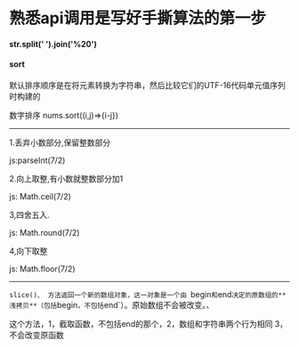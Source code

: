 # 熟悉api调用是写好手撕算法的第一步

#### str.split(' ').join('%20')

#### sort

默认排序顺序是在将元素转换为字符串，然后比较它们的UTF-16代码单元值序列时构建的

数字排序 nums.sort((i,j)=>{i-j})

-----

1.丢弃小数部分,保留整数部分 

js:parseInt(7/2) 

2.向上取整,有小数就整数部分加1 

js: Math.ceil(7/2) 

3,四舍五入. 

js: Math.round(7/2) 

4,向下取整 

js: Math.floor(7/2)

---

`slice()、 方法返回一个新的数组对象，这一对象是一个由 `begin` 和 `end` 决定的原数组的**浅拷贝**（包括 `begin`，不包括`end`）。原始数组不会被改变。、

这个方法，1，截取函数，不包括end的那个，2，数组和字符串两个行为相同 3，不会改变原函数